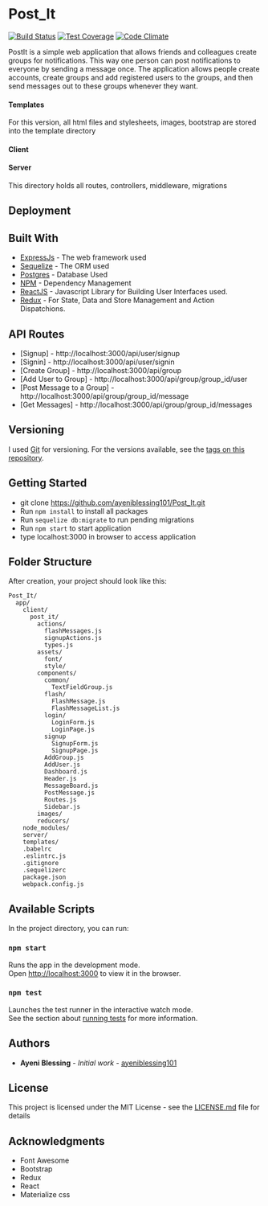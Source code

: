 # Post_It
[![Build Status](https://travis-ci.org/ayeniblessing101/Post_It.svg?branch=development)](https://travis-ci.org/ayeniblessing101/Post_It)
[![Test Coverage](https://codeclimate.com/github/ayeniblessing101/Post_It/badges/coverage.svg)](https://codeclimate.com/github/ayeniblessing101/Post_It/coverage)
[![Code Climate](https://codeclimate.com/github/ayeniblessing101/Post_It/badges/gpa.svg)](https://codeclimate.com/github/ayeniblessing101/Post_It)

PostIt is a simple web application that allows friends and colleagues create groups for notifications. This way one person can post notifications to everyone by sending a message once. The application allows people create accounts, create groups and add registered users to the groups, and then send messages out to these groups whenever they want.


#### Templates
For this version, all html files and stylesheets, images, bootstrap are stored into the template directory

#### Client


#### Server
This directory holds all routes, controllers, middleware, migrations


## Deployment


## Built With

* [ExpressJs](https://expressjs.com/) - The web framework used
* [Sequelize](http://docs.sequelizejs.com/) - The ORM used
* [Postgres](https://www.postgresql.org/) - Database Used
* [NPM](https://www.npmjs.com/) - Dependency Management
* [ReactJS](https://facebook.github.io/react/) - Javascript Library for Building User Interfaces used.
* [Redux](http://redux.js.org/) - For State, Data and Store Management and Action Dispatchions.

## API Routes

* [Signup] - http://localhost:3000/api/user/signup
* [Signin] - http://localhost:3000/api/user/signin
* [Create Group] - http://localhost:3000/api/group
* [Add User to Group] - http://localhost:3000/api/group/group_id/user
* [Post Message to a Group] - http://localhost:3000/api/group/group_id/message
* [Get Messages]  - http://localhost:3000/api/group/group_id/messages

## Versioning

I used [Git](https://git-scm.com/) for versioning. For the versions available, see the [tags on this repository](https://github.com/ayeniblessing101/PostIt).

## Getting Started

* git clone https://github.com/ayeniblessing101/Post_It.git
* Run `npm install` to install all packages
* Run `sequelize db:migrate` to run pending migrations
* Run `npm start` to start application
* type localhost:3000 in browser to access application

## Folder Structure

After creation, your project should look like this:

```
Post_It/
  app/
    client/
      post_it/
        actions/
          flashMessages.js
          signupActions.js
          types.js
        assets/
          font/
          style/
        components/
          common/
            TextFieldGroup.js
          flash/
            FlashMessage.js
            FlashMessageList.js
          login/
            LoginForm.js
            LoginPage.js
          signup
            SignupForm.js
            SignupPage.js
          AddGroup.js
          AddUser.js
          Dashboard.js
          Header.js
          MessageBoard.js
          PostMessage.js
          Routes.js
          Sidebar.js
        images/
        reducers/
    node_modules/
    server/
    templates/
    .babelrc
    .eslintrc.js
    .gitignore
    .sequelizerc
    package.json
    webpack.config.js
```

## Available Scripts

In the project directory, you can run:

### `npm start`

Runs the app in the development mode.<br>
Open [http://localhost:3000](http://localhost:3000) to view it in the browser.

### `npm test`

Launches the test runner in the interactive watch mode.<br>
See the section about [running tests](#running-tests) for more information.


## Authors

* **Ayeni Blessing** - *Initial work* - [ayeniblessing101](https://github.com/ayeniblessing101/PostIt)

## License

This project is licensed under the MIT License - see the [LICENSE.md](LICENSE.md) file for details

## Acknowledgments

* Font Awesome
* Bootstrap
* Redux
* React
* Materialize css
